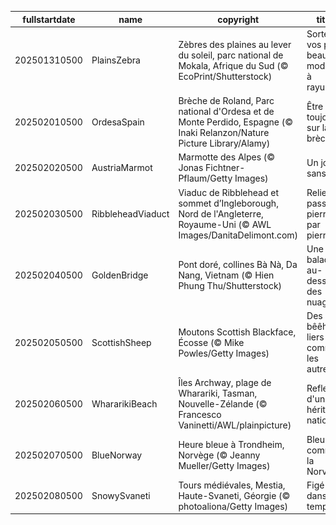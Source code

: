 |fullstartdate|name|copyright|title|image|
|--|--|--|--|--|
202501310500|PlainsZebra|Zèbres des plaines au lever du soleil, parc national de Mokala, Afrique du Sud (© EcoPrint/Shutterstock)|Sortez vos plus beaux modèles à rayures!|![](/fr-CA/2025/02/202501310500PlainsZebra.jpg)|
202502010500|OrdesaSpain|Brèche de Roland, Parc national d'Ordesa et de Monte Perdido, Espagne (© Inaki Relanzon/Nature Picture Library/Alamy)|Être toujours sur la brèche!|![](/fr-CA/2025/02/202502010500OrdesaSpain.jpg)|
202502020500|AustriaMarmot|Marmotte des Alpes (© Jonas Fichtner-Pflaum/Getty Images)|Un jour sans fin|![](/fr-CA/2025/02/202502020500AustriaMarmot.jpg)|
202502030500|RibbleheadViaduct|Viaduc de Ribblehead et sommet d’Ingleborough, Nord de l'Angleterre, Royaume-Uni (© AWL Images/DanitaDelimont.com)|Relier le passé, pierre par pierre|![](/fr-CA/2025/02/202502030500RibbleheadViaduct.jpg)|
202502040500|GoldenBridge|Pont doré, collines Bà Nà, Da Nang, Vietnam (© Hien Phung Thu/Shutterstock)|Une balade au-dessus des nuages|![](/fr-CA/2025/02/202502040500GoldenBridge.jpg)|
202502050500|ScottishSheep|Moutons Scottish Blackface, Écosse (© Mike Powles/Getty Images)|Des bêêh-liers pas comme les autres|![](/fr-CA/2025/02/202502050500ScottishSheep.jpg)|
202502060500|WhararikiBeach|Îles Archway, plage de Wharariki, Tasman, Nouvelle-Zélande (© Francesco Vaninetti/AWL/plainpicture)|Reflets d'un héritage national|![](/fr-CA/2025/02/202502060500WhararikiBeach.jpg)|
202502070500|BlueNorway|Heure bleue à Trondheim, Norvège (© Jeanny Mueller/Getty Images)|Bleu comme la Norvège|![](/fr-CA/2025/02/202502070500BlueNorway.jpg)|
202502080500|SnowySvaneti|Tours médiévales, Mestia, Haute-Svaneti, Géorgie (© photoaliona/Getty Images)|Figé dans le temps|![](/fr-CA/2025/02/202502080500SnowySvaneti.jpg)|
